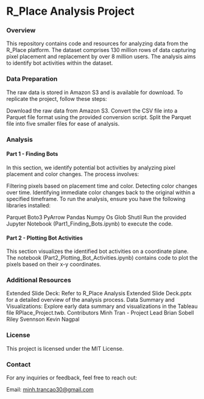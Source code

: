 # R_Place Analysis Project


### Overview
This repository contains code and resources for analyzing data from the R_Place platform. The dataset comprises 130 million rows of data capturing pixel placement and replacement by over 8 million users. The analysis aims to identify bot activities within the dataset.

### Data Preparation
The raw data is stored in Amazon S3 and is available for download. To replicate the project, follow these steps:

Download the raw data from Amazon S3.
Convert the CSV file into a Parquet file format using the provided conversion script.
Split the Parquet file into five smaller files for ease of analysis.

### Analysis
#### Part 1 - Finding Bots
In this section, we identify potential bot activities by analyzing pixel placement and color changes. The process involves:

Filtering pixels based on placement time and color.
Detecting color changes over time.
Identifying immediate color changes back to the original within a specified timeframe.
To run the analysis, ensure you have the following libraries installed:

Parquet
Boto3
PyArrow
Pandas
Numpy
Os
Glob
Shutil
Run the provided Jupyter Notebook (Part1_Finding_Bots.ipynb) to execute the code.

#### Part 2 - Plotting Bot Activities
This section visualizes the identified bot activities on a coordinate plane. The notebook (Part2_Plotting_Bot_Activities.ipynb) contains code to plot the pixels based on their x-y coordinates.

### Additional Resources
Extended Slide Deck: Refer to R_Place Analysis Extended Slide Deck.pptx for a detailed overview of the analysis process.
Data Summary and Visualizations: Explore early data summary and visualizations in the Tableau file RPlace_Project.twb.
Contributors
Minh Tran - Project Lead
Brian Sobell
Riley Svennson
Kevin Nagpal

### License
This project is licensed under the MIT License.

### Contact
For any inquiries or feedback, feel free to reach out:

Email: minh.trancao30@gmail.com
